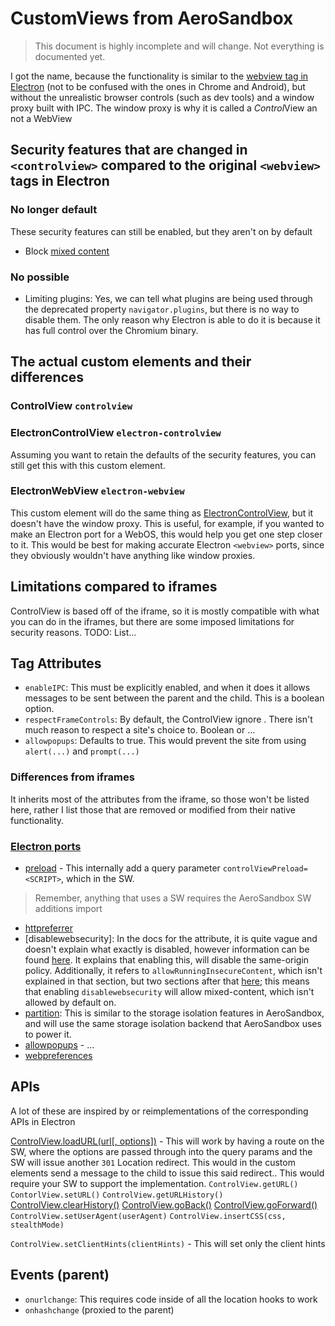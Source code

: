 # CustomViews from AeroSandbox

> This document is highly incomplete and will change. Not everything is documented yet.

I got the name, because the functionality is similar to the [webview tag in Electron]() (not to be confused with the ones in Chrome and Android), but without the unrealistic browser controls (such as dev tools) and a window proxy built with IPC. The window proxy is why it is called a *Control*View an not a WebView

## Security features that are changed in `<controlview>` compared to the original `<webview>` tags in Electron

### No longer default

These security features can still be enabled, but they aren't on by default

- Block [mixed content](https://developer.mozilla.org/en-US/docs/Web/Security/Mixed_content)

### No possible

- Limiting plugins: Yes, we can tell what plugins are being used through the deprecated property `navigator.plugins`, but there is no way to disable them. The only reason why Electron is able to do it is because it has full control over the Chromium binary.

## The actual custom elements and their differences

### ControlView `controlview`

### ElectronControlView `electron-controlview`

Assuming you want to retain the defaults of the security features, you can still get this with this custom element.

### ElectronWebView `electron-webview`

This custom element will do the same thing as [ElectronControlView](#electroncontrolview-electron-controlview), but it doesn't have the window proxy. This is useful, for example, if you wanted to make an Electron port for a WebOS, this would help you get one step closer to it. This would be best for making accurate Electron `<webview>` ports, since they obviously wouldn't have anything like window proxies.


## Limitations compared to iframes

ControlView is based off of the iframe, so it is mostly compatible with what you can do in the iframes, but there are some imposed limitations for security reasons. TODO: List...

## Tag Attributes

- `enableIPC`: This must be explicitly enabled, and when it does it allows messages to be sent between the parent and the child. This is a boolean option.
- `respectFrameControls`: By default, the ControlView ignore . There isn't much reason to respect a site's choice to. Boolean or ...
- `allowpopups`: Defaults to true. This would prevent the site from using `alert(...)` and `prompt(...)`

### Differences from iframes

It inherits most of the attributes from the iframe, so those won't be listed here, rather I list those that are removed or modified from their native functionality.


### [Electron ports](https://www.electronjs.org/docs/latest/api/webview-tag#tag-attributes)

- [preload](https://www.electronjs.org/docs/latest/api/webview-tag#preload) - This internally add a query parameter `controlViewPreload=<SCRIPT>`, which in the SW.

> Remember, anything that uses a SW requires the AeroSandbox SW additions import

- [httpreferrer](https://www.electronjs.org/docs/latest/api/webview-tag#httpreferrer)
- [disablewebsecurity]: In the docs for the attribute, it is quite vague and doesn't explain what exactly is disabled, however information can be found [here](https://www.electronjs.org/docs/latest/tutorial/security#6-do-not-disable-websecurity). It explains that enabling this, will disable the same-origin policy. Additionally, it refers to `allowRunningInsecureContent`, which isn't explained in that section, but two sections after that [here](https://www.electronjs.org/docs/latest/tutorial/security#6-do-not-disable-websecurity); this means that enabling `disablewebsecurity` will allow mixed-content, which isn't allowed by default on.
- [partition](https://www.electronjs.org/docs/latest/api/webview-tag#partition): This is similar to the storage isolation features in AeroSandbox, and will use the same storage isolation backend that AeroSandbox uses to power it.
- [allowpopups]() - ...
- [webpreferences](https://www.electronjs.org/docs/latest/api/webview-tag#webpreferences)

## APIs

A lot of these are inspired by or reimplementations of the corresponding APIs in Electron

[ControlView.loadURL(url[, options])](https://www.electronjs.org/docs/latest/api/webview-tag#webviewloadurlurl-options) - This will work by having a route on the SW, where the options are passed through into the query params and the SW will issue another `301` Location redirect. This would in the custom elements send a message to the child to issue this said redirect.. This would require your SW to support the implementation.
`ControlView.getURL()`
`ContorlView.setURL()`
`ControlView.getURLHistory()`
[ControlView.clearHistory()](https://www.electronjs.org/docs/latest/api/webview-tag#webviewclearhistory)
[ControlView.goBack()](https://www.electronjs.org/docs/latest/api/webview-tag#webviewgoback)
[ControlView.goForward()](https://www.electronjs.org/docs/latest/api/webview-tag#webviewgoforward)
`ControlView.setUserAgent(userAgent)`
`ControlView.insertCSS(css, stealthMode)`

`ControlView.setClientHints(clientHints)` - This will set only the client hints

## Events (parent)

* `onurlchange`: This requires code inside of all the location hooks to work
* `onhashchange` (proxied to the parent)